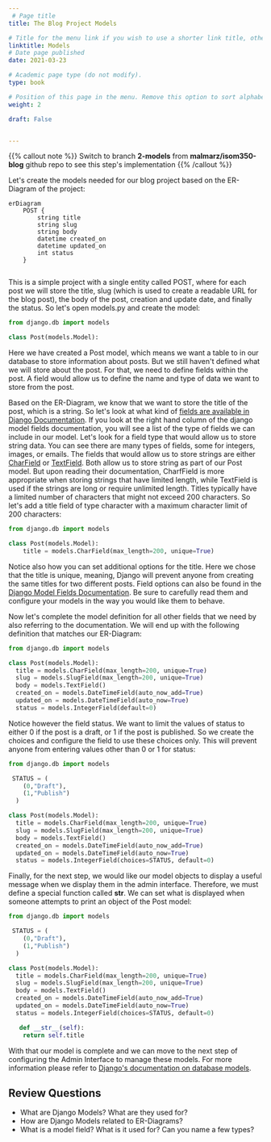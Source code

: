 ```yaml
---
 # Page title
title: The Blog Project Models

# Title for the menu link if you wish to use a shorter link title, otherwise remove this option.
linktitle: Models 
# Date page published
date: 2021-03-23

# Academic page type (do not modify).
type: book

# Position of this page in the menu. Remove this option to sort alphabetically.
weight: 2

draft: False


---
```


{{% callout note %}}
Switch to branch **2-models** from **malmarz/isom350-blog** github repo to see this step's implementation
{{% /callout %}}

Let's create the models needed for our blog project based on the ER-Diagram of the project:

```mermaid
erDiagram
    POST {
        string title
        string slug
        string body
        datetime created_on
        datetime updated_on
        int status 
    }
    
```

This is a simple project with a single entity called POST, where for each post we will store the title, slug (which is used to create a readable URL for the blog post), the body of the post, creation and update date, and finally the status. So let's open models.py and create the model:

```python
from django.db import models

class Post(models.Model):

```

Here we have created a Post model, which means we want a table to in our database to store information about posts. But we still haven't defined what we will store about the post. For that, we need to define fields within the post. A field would allow us to define the name and type of data we want to store from the post.

Based on the ER-Diagram, we know that we want to store the title of the post, which is a string. So let's look at what kind of [fields are available in Django Documentation](https://docs.djangoproject.com/en/3.1/ref/models/fields/). If you look at the right hand column of the django model fields documentation, you will see a list of the type of fields we can include in our model. Let's look for a field type that would allow us to store string data. You can see there are many types of fields, some for integers, images, or emails. The fields that would allow us to store strings are either [CharField](https://docs.djangoproject.com/en/3.1/ref/models/fields/#charfield) or [TextField](https://docs.djangoproject.com/en/3.1/ref/models/fields/#textfield). Both allow us to store string as part of our Post model. But upon reading their documentation, CharfField is more appropriate when storing strings that have limited length, while TextField is used if the strings are long or require unlimited length. Titles typically have a limited number of characters that might not exceed 200 characters. So let's add a title field of type character with a maximum character limit of 200 characters:

```python
from django.db import models

class Post(models.Model):
    title = models.CharField(max_length=200, unique=True)
```
Notice also how you can set additional options for the title. Here we chose that the title is unique, meaning, Django will prevent anyone from creating the same titles for two different posts. Field options can also be found in the [Django Model Fields Documentation](https://docs.djangoproject.com/en/3.1/ref/models/fields/). Be sure to carefully read them and configure your models in the way you would like them to behave.

Now let's complete the model definition for all other fields that we need by also referring to the documentation. We will end up with the following definition that matches our ER-Diagram:

```python
from django.db import models

class Post(models.Model):
  title = models.CharField(max_length=200, unique=True)
  slug = models.SlugField(max_length=200, unique=True)
  body = models.TextField()
  created_on = models.DateTimeField(auto_now_add=True)
  updated_on = models.DateTimeField(auto_now=True)
  status = models.IntegerField(default=0)
```

Notice however the field status. We want to limit the values of status to either 0 if the post is a draft, or 1 if the post is published. So we create the choices and configure the field to use these choices only. This will prevent anyone from entering values other than 0 or 1 for status:

```python
from django.db import models

 STATUS = (
    (0,"Draft"),
    (1,"Publish")
  )

class Post(models.Model):
  title = models.CharField(max_length=200, unique=True)
  slug = models.SlugField(max_length=200, unique=True)
  body = models.TextField()
  created_on = models.DateTimeField(auto_now_add=True)
  updated_on = models.DateTimeField(auto_now=True)
  status = models.IntegerField(choices=STATUS, default=0)
```

Finally, for the next step, we would like our model objects to display a useful message when we display them in the admin interface. Therefore, we must define a special function called **__str__**. We can set what is displayed when someone attempts to print an object of the Post model:

```python
from django.db import models

 STATUS = (
    (0,"Draft"),
    (1,"Publish")
  )

class Post(models.Model):
  title = models.CharField(max_length=200, unique=True)
  slug = models.SlugField(max_length=200, unique=True)
  body = models.TextField()
  created_on = models.DateTimeField(auto_now_add=True)
  updated_on = models.DateTimeField(auto_now=True)
  status = models.IntegerField(choices=STATUS, default=0)

   def __str__(self):
    return self.title
```

With that our model is complete and we can move to the next step of configuring the Admin Interface to manage these models. For more information please refer to [Django's documentation on database models](https://docs.djangoproject.com/en/3.1/topics/db/models/).

## Review Questions

- What are Django Models? What are they used for?
- How are Django Models related to ER-Diagrams?
- What is a model field? What is it used for? Can you name a few types?
